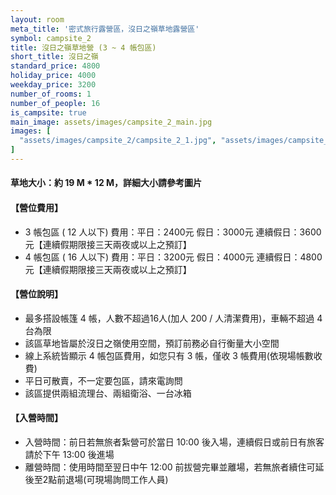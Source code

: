 ```yaml
---
layout: room
meta_title: '密式旅行露營區，沒日之嶺草地露營區'
symbol: campsite_2
title: 沒日之嶺草地營 (3 ~ 4 帳包區)
short_title: 沒日之嶺
standard_price: 4800
holiday_price: 4000
weekday_price: 3200
number_of_rooms: 1
number_of_people: 16
is_campsite: true
main_image: assets/images/campsite_2_main.jpg
images: [
  "assets/images/campsite_2/campsite_2_1.jpg", "assets/images/campsite_2/campsite_2_2.jpg", "assets/images/campsite_2/campsite_2_3.jpg", "assets/images/campsite_2/campsite_2_4.jpg", "assets/images/campsite_2/campsite_2_5.jpg", "assets/images/campsite_2/campsite_2_6.jpg", "assets/images/campsite_2/campsite_2_7.jpg", "assets/images/map_info.jpg", "assets/images/booking_announcement.jpg"
]
---
```


#### 草地大小：約 19 M * 12 M，詳細大小請參考圖片      

<h4 class="yellow">【營位費用】</h4>
<ul class="yellow">
  <li>3 帳包區 ( 12 人以下) 費用：平日：2400元  假日：3000元  連續假日：3600元【連續假期限接三天兩夜或以上之預訂】</li>
  <li>4 帳包區 ( 16 人以下) 費用：平日：3200元  假日：4000元  連續假日：4800元【連續假期限接三天兩夜或以上之預訂】</li>
</ul>

#### 【營位說明】
- 最多搭設帳篷 4 帳，人數不超過16人(加人 200 / 人清潔費用)，車輛不超過 4 台為限
- 該區草地皆屬於沒日之嶺使用空間，預訂前務必自行衡量大小空間 
- 線上系統皆顯示 4 帳包區費用，如您只有 3 帳，僅收 3 帳費用(依現場帳數收費)
- 平日可散賣，不一定要包區，請來電詢問
- 該區提供兩組流理台、兩組衛浴、一台冰箱

<h4 class="yellow">【入營時間】</h4>
<ul class="yellow">
  <li>入營時間：前日若無旅者紮營可於當日 10:00 後入場，連續假日或前日有旅客請於下午 13:00 後進場</li>
  <li>離營時間：使用時間至翌日中午 12:00 前拔營完畢並離場，若無旅者續住可延後至2點前退場(可現場詢問工作人員)</li>
</ul>

